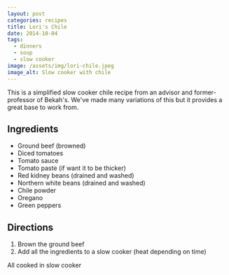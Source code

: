 ```yaml
---
layout: post
categories: recipes
title: Lori's Chile
date: 2014-10-04
tags:
  - dinners
  - soup
  - slow cooker
image: /assets/img/lori-chile.jpeg
image_alt: Slow cooker with chile
---
```


This is a simplified slow cooker chile recipe from an advisor and former-professor of Bekah's. We've made many variations of this but it provides a great base to work from.

## Ingredients

- Ground beef (browned)
- Diced tomatoes
- Tomato sauce
- Tomato paste (if want it to be thicker)
- Red kidney beans (drained and washed)
- Northern white beans (drained and washed)
- Chile powder
- Oregano
- Green peppers

## Directions

1. Brown the ground beef
1. Add all the ingredients to a slow cooker (heat depending on time)

All cooked in slow cooker
